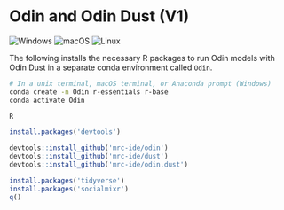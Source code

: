# Odin and Odin Dust (V1)

![Windows](https://img.shields.io/badge/Windows-blue?logo=microsoftwindows)
![macOS](https://img.shields.io/badge/macOS-black?logo=apple)
![Linux](https://img.shields.io/badge/Linux-grey?logo=linux)

The following installs the necessary R packages to run Odin models with Odin Dust in a separate conda environment called `Odin`.

```bash
# In a unix terminal, macOS terminal, or Anaconda prompt (Windows)
conda create -n Odin r-essentials r-base
conda activate Odin

R
```

```R
install.packages('devtools')

devtools::install_github('mrc-ide/odin')
devtools::install_github('mrc-ide/dust')
devtools::install_github('mrc-ide/odin.dust')

install.packages('tidyverse')
install.packages('socialmixr')
q()
```
